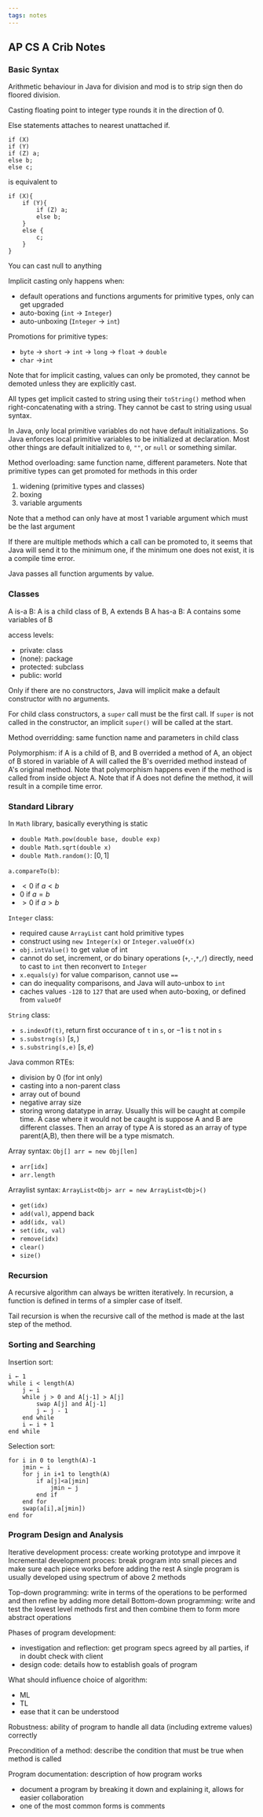 ```yaml
---
tags: notes
---
```


## AP CS A Crib Notes

### Basic Syntax

Arithmetic behaviour in Java for division and mod is to strip sign then do floored division.

Casting floating point to integer type rounds it in the direction of 0.

Else statements attaches to nearest unattached if.
```
if (X)
if (Y)
if (Z) a;
else b;
else c;
```
is equivalent to
```
if (X){
    if (Y){
        if (Z) a;
        else b;
    }
    else {
    	c;
    }
}
```
You can cast null to anything

Implicit casting only happens when:

- default operations and functions arguments for primitive types, only can get upgraded
- auto-boxing (`int` → `Integer`)
- auto-unboxing (`Integer` → `int`)

Promotions for primitive types:

- `byte` → `short` → `int` → `long` → `float` → `double`
- `char` →`int`

Note that for implicit casting, values can only be promoted, they cannot be demoted unless they are explicitly cast.

All types get implicit casted to string using their `toString()` method when right-concatenating with a string. They cannot be cast to string using usual syntax.

In Java, only local primitive variables do not have default initializations. So Java enforces local primitive variables to be initialized at declaration. Most other things are default initialized to `0`, `""`, or `null` or something similar.

Method overloading: same function name, different parameters. Note that primitive types can get promoted for methods in this order

1. widening (primitive types and classes)
2. boxing
3. variable arguments

Note that a method can only have at most 1 variable argument which must be the last argument

If there are multiple methods which a call can be promoted to, it seems that Java will send it to the minimum one, if the minimum one does not exist, it is a compile time error.

Java passes all function arguments by value.

### Classes

A is-a B: A is a child class of B, A extends B
A has-a B: A contains some variables of B

access levels:
- private: class
- (none): package
- protected: subclass
- public: world

Only if there are no constructors, Java will implicit make a default constructor with no arguments.

For child class constructors, a `super` call must be the first call. If `super` is not called in the constructor, an implicit `super()` will be called at the start.

Method overridding: same function name and parameters in child class

Polymorphism: if A is a child of B, and B overrided a method of A, an object of B stored in variable of A will called the B's overrided method instead of A's original method. Note that polymorphism happens even if the method is called from inside object A. Note that if A does not define the method, it will result in a compile time error.

### Standard Library

In `Math` library, basically everything is static
- `double Math.pow(double base, double exp)`
- `double Math.sqrt(double x)`
- `double Math.random()`: $[0,1]$

`a.compareTo(b)`:

- $<0$ if $a<b$
- $0$ if $a=b$
- $>0$ if $a>b$

`Integer` class:

- required cause `ArrayList` cant hold primitive types
- construct using `new Integer(x)` or `Integer.valueOf(x)`
- `obj.intValue()` to get value of int
- cannot do set, increment, or do binary operations (`+`,`-`,`*`,`/`) directly, need to cast to `int` then reconvert to `Integer`
- `x.equals(y)` for value comparison, cannot use `==`
- can do inequality comparisons, and Java will auto-unbox to `int`
- caches values `-128` to `127` that are used when auto-boxing, or defined from `valueOf`

`String` class:

- `s.indexOf(t)`, return first occurance of `t` in `s`, or $-1$ is `t` not in `s`
- `s.substrng(s)` $[s,)$
- `s.substring(s,e)` $[s,e)$

Java common RTEs:

- division by 0 (for int only)
- casting into a non-parent class
- array out of bound
- negative array size
- storing wrong datatype in array. Usually this will be caught at compile time. A case where it would not be caught is suppose A and B are different classes. Then an array of type A is stored as an array of type parent(A,B), then there will be a type mismatch.

Array syntax: `Obj[] arr = new Obj[len]`

- `arr[idx]`
- `arr.length`

Arraylist syntax: `ArrayList<Obj> arr = new ArrayList<Obj>()`
- `get(idx)`
- `add(val)`, append back
- `add(idx, val)`
- `set(idx, val)`
- `remove(idx)`
- `clear()`
- `size()`

### Recursion

A recursive algorithm can always be written iteratively. In recursion, a function is defined in terms of a simpler case of itself.

Tail recursion is when the recursive call of the method is made at the last step of the method.

### Sorting and Searching

Insertion sort:

```
i ← 1
while i < length(A)
    j ← i
    while j > 0 and A[j-1] > A[j]
        swap A[j] and A[j-1]
        j ← j - 1
    end while
    i ← i + 1
end while
```

Selection sort:

```
for i in 0 to length(A)-1
    jmin ← i
    for j in i+1 to length(A)	
    	if a[j]<a[jmin]
    		jmin ← j
    	end if
    end for
    swap(a[i],a[jmin])
end for
```

### Program Design and Analysis

Iterative development process: create working prototype and imrpove it
Incremental development proces: break program into small pieces and make sure each piece works before adding the rest
A single program is usually developed using spectrum of above 2 methods

Top-down programming: write in terms of the operations to be performed and then refine by adding more detail
Bottom-down programming: write and test the lowest level methods first and then combine them to form more abstract operations

Phases of program development:

- investigation and reflection: get program specs agreed by all parties, if in doubt check with client
- design code: details how to establish goals of program

What should influence choice of algorithm:

- ML
- TL
- ease that it can be understood

Robustness: ability of program to handle all data (including extreme values) correctly

Precondition of a method: describe the condition that must be true when method is called

Program documentation: description of how program works

- document a program by breaking it down and explaining it, allows for easier collaboration
- one of the most common forms is comments


